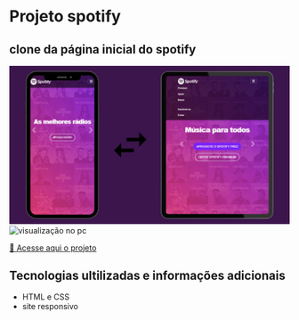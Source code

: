 # Projeto spotify

## clone da página inicial do spotify

<img src="imagens/print.jpg" alt="visualização no celular">

<img src="imagens/gif.gif" alt="visualização no pc">

<a href="https://joselucas77.github.io/projeto-spotify/">🔗 Acesse aqui o projeto</a>

## Tecnologias ultilizadas e informações adicionais

- HTML e CSS
- site responsivo
